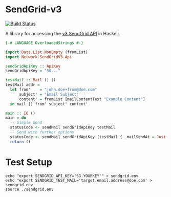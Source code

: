 # SendGrid-v3
[![Build Status](https://travis-ci.org/marcelbuesing/sendgrid-v3.svg?branch=dev)](https://travis-ci.org/marcelbuesing/sendgrid-v3)

A library for accessing the [v3 SendGrid API](https://sendgrid.com/docs/API_Reference/api_v3.html) in Haskell.

```Haskell
{-# LANGUAGE OverloadedStrings #-}

import Data.List.NonEmpty (fromList)
import Network.SendGridV3.Api

sendGridApiKey :: ApiKey
sendGridApiKey = "SG..."

testMail :: Mail () ()
testMail addr =
  let from'    = "john.doe+from@doe.com"
      subject' = "Email Subject"
      content' = fromList [mailContentText "Example Content"]
  in mail [] from' subject' content'

main :: IO ()
main = do
  -- Simple Send
  statusCode <- sendMail sendGridApiKey testMail
  -- Send with further options
  statusCode <- sendMail sendGridApiKey (testMail { _mailSendAt = Just 1516468000 })
  return ()
```

# Test Setup
```
echo "export SENDGRID_API_KEY='SG.YOURKEY'" > sendgrid.env
echo "export SENDGRID_TEST_MAIL='target.email.address@doe.com' > sendgrid.env
source ./sendgrid.env
```

